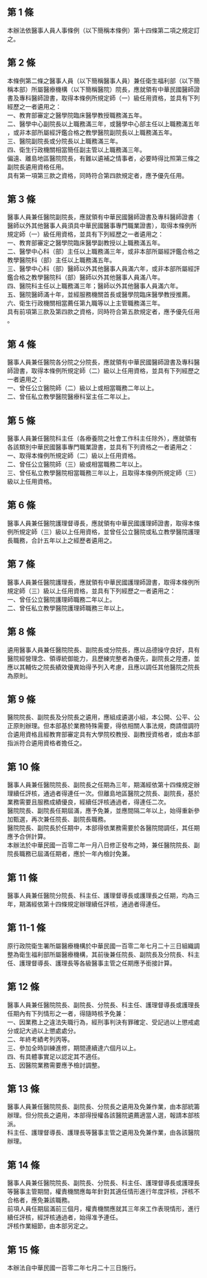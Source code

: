 第 1 條
-------
本辦法依醫事人員人事條例（以下簡稱本條例）第十四條第二項之規定訂  
之。

第 2 條
-------
本條例第二條之醫事人員（以下簡稱醫事人員）兼任衛生福利部（以下簡  
稱本部）所屬醫療機構（以下簡稱醫院）院長，應就領有中華民國醫師證  
書及專科醫師證書，取得本條例所規定師（一）級任用資格，並具有下列  
經歷之一者遴用之：  
一、教育部審定之醫學院臨床醫學教授職務滿五年。  
二、醫學中心副院長以上職務滿三年，或醫學中心部主任以上職務滿五年  
    ，或非本部所屬經評鑑合格之教學醫院副院長以上職務滿五年。  
三、醫院副院長或分院長以上職務滿三年。  
四、衛生行政機關相當簡任副主管以上職務滿三年。  
偏遠、離島地區醫院院長，有難以遴補之情事者，必要時得比照第三條之  
副院長遴用資格任用。  
具有第一項第三款之資格，同時符合第四款規定者，應予優先任用。

第 3 條
-------
醫事人員兼任醫院副院長，應就領有中華民國醫師證書及專科醫師證書（  
醫師以外其他醫事人員須具中華民國醫事專門職業證書），取得本條例所  
規定師（一）級任用資格，並具有下列經歷之一者遴用之：  
一、教育部審定之醫學院臨床醫學副教授以上職務滿五年。  
二、醫學中心科（部）主任以上職務滿三年，或非本部所屬經評鑑合格之  
    教學醫院科（部）主任以上職務滿五年。  
三、醫學中心科（部）醫師以外其他醫事人員滿六年，或非本部所屬經評  
    鑑合格之教學醫院科（部）醫師以外其他醫事人員滿八年。  
四、醫院科主任以上職務滿三年；醫師以外其他醫事人員滿六年。  
五、醫院醫師滿十年，並經服務機關首長或醫學院臨床醫學教授推薦。  
六、衛生行政機關相當薦任第九職等以上主管職務滿三年。  
具有前項第三款及第四款之資格，同時符合第五款規定者，應予優先任用  
。

第 4 條
-------
醫事人員兼任醫院各分院之分院長，應就領有中華民國醫師證書及專科醫  
師證書，取得本條例所規定師（二）級以上任用資格，並具有下列經歷之  
一者遴用之：  
一、曾任公立醫院師（二）級以上或相當職務二年以上。  
二、曾任私立教學醫院醫療科室主任二年以上。

第 5 條
-------
醫事人員兼任醫院科主任（各療養院之社會工作科主任除外），應就領有  
各該類別中華民國醫事專門職業證書，並具有下列資格之一者遴用之：  
一、取得本條例所規定師（二）級以上任用資格。  
二、曾任公立醫院師（三）級或相當職務二年以上。  
三、曾任私立教學醫院相當職務三年以上，且取得本條例所規定師（三）  
    級以上任用資格。

第 6 條
-------
醫事人員兼任醫院護理督導長，應就領有中華民國護理師證書，取得本條  
例所規定師（三）級以上任用資格，並曾任公立醫院或私立教學醫院護理  
長職務，合計五年以上之經歷者遴用之。

第 7 條
-------
醫事人員兼任醫院護理長，應就領有中華民國護理師證書，取得本條例所  
規定師（三）級以上任用資格，並具有下列經歷之一者遴用之：  
一、曾任公立醫院護理師職務二年以上。  
二、曾任私立教學醫院護理師職務三年以上。

第 8 條
-------
遴用醫事人員兼任醫院院長、副院長或分院長，應以品德操守良好，具有  
醫院經營理念、領導統御能力，且歷練完整者為優先，副院長之陞遷，並  
應以其輔佐之院長績效優異始得予列入考慮，且應以調任其他醫院之院長  
為原則。

第 9 條
-------
醫院院長、副院長及分院長之遴用，應組成遴選小組，本公開、公平、公  
正原則辦理。但本部基於業務特殊需要，得依相關人事法規，商請借調符  
合遴用資格且經教育部審定具有大學院校教授、副教授資格者，或由本部  
指派符合遴用資格者擔任之。

第 10 條
--------
醫事人員兼任醫院院長、副院長之任期為三年，期滿經依第十四條規定辦  
理續任評核，通過者得連任一次。但離島地區醫院之院長、副院長，基於  
業務需要且服務成績優良，經續任評核通過者，得連任二次。  
醫院院長、副院長任期屆滿，應予免兼，並應間隔二年以上，始得重新參  
加甄選，再次兼任院長、副院長職務。  
醫院院長、副院長於任期中，本部得依業務需要於各醫院間調任，其任期  
應予合併計算。  
本辦法於中華民國一百零二年一月八日修正發布之時，兼任醫院院長、副  
院長職務已屆滿任期者，應於一年內檢討免兼。

第 11 條
--------
醫事人員兼任醫院分院長、科主任、護理督導長或護理長之任期，均為三  
年，期滿經依第十四條規定辦理續任評核，通過者得連任。

第 11-1 條
----------
原行政院衛生署所屬醫療機構於中華民國一百零二年七月二十三日組織調  
整為衛生福利部所屬醫療機構，其前後兼任院長、副院長及分院長、科主  
任、護理督導長、護理長等各級醫事主管之任期應予銜接計算。

第 12 條
--------
醫事人員兼任醫院院長、副院長、分院長、科主任、護理督導長或護理長  
任期內有下列情形之一者，得隨時核予免兼：  
一、因業務上之違法失職行為，經刑事判決有罪確定、受記過以上懲戒處  
    分或記大過以上懲處處分。  
二、年終考績考列丙等。  
三、參加全時訓練進修，期間連續達六個月以上。  
四、有具體事實足以認定其不適任。  
五、因醫院業務需要應予檢討調整。

第 13 條
--------
醫事人員兼任醫院院長、副院長、分院長之遴用及免兼作業，由本部統籌  
辦理。但分院長之遴用，本部得授權各該醫院遴薦適當人選，報請本部核  
派。  
科主任、護理督導長、護理長等醫事主管之遴用及免兼作業，由各該醫院  
辦理。

第 14 條
--------
醫事人員兼任醫院院長、副院長、分院長、科主任、護理督導長或護理長  
等醫事主管期間，權責機關應每年針對其適任情形進行年度評核，評核不  
合格者，應免兼該職務。  
前項人員任期屆滿前三個月，權責機關應就其三年來工作表現情形，進行  
續任評核，經評核通過者，始得准予連任。  
評核作業細節，由本部另定之。

第 15 條
--------
本辦法自中華民國一百零二年七月二十三日施行。

